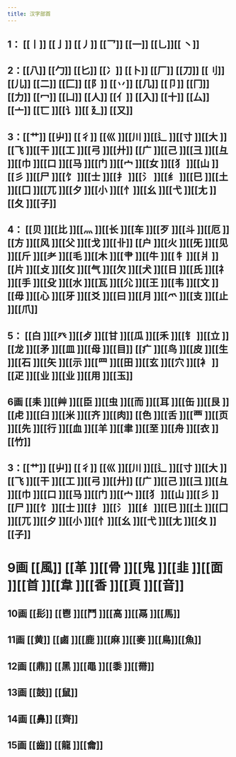 ```yaml
---
title: 汉字部首
---
```


## 1： [[丨]] [[亅]] [[丿]] [[乛]] [[一]]  [[乚]][[ 丶]]
## 2：[[八]] [[勹]] [[匕]] [[冫]] [[卜]] [[厂]] [[刀]] [[刂]] [[儿]] [[二]] [[匚]] [[阝]] [[丷]] [[几]] [[卩]] [[冂]] [[力]] [[冖]] [[凵]] [[人]] [[亻]] [[入]] [[十]] [[厶]] [[亠]] [[匸 ]][[讠]][[ 廴]] [[又]]
## 3：[[艹]] [[屮]] [[彳]] [[巛 ]][[川 ]][[辶 ]][[寸 ]][[大 ]][[飞 ]][[干 ]][[工 ]][[弓 ]][[廾]] [[广 ]][[己 ]][[彐 ]][[彑 ]][[巾 ]][[口 ]][[马 ]][[门 ]][[宀 ]][[女 ]][[犭 ]][[山 ]][[彡 ]][[尸 ]][[饣 ]][[士 ]][[扌 ]][[氵 ]][[纟 ]][[巳 ]][[土 ]][[囗 ]][[兀 ]][[夕 ]][[小 ]][[忄]][[幺 ]][[弋 ]][[尢 ]][[夂 ]][[子]]
## 4： [[贝 ]][[比 ]][[灬 ]][[长 ]][[车 ]][[歹 ]][[斗 ]][[厄 ]][[方 ]][[风 ]][[父 ]][[戈 ]][[卝]] [[户 ]][[火 ]][[旡 ]][[见 ]][[斤 ]][[耂 ]][[毛 ]][[木 ]][[肀 ]][[牛 ]][[牜 ]][[爿 ]][[片 ]][[攴 ]][[攵 ]][[气 ]][[欠 ]][[犬 ]][[日 ]][[氏 ]][[礻 ]][[手 ]][[殳 ]][[水 ]][[瓦 ]][[尣 ]][[王 ]][[韦 ]][[文 ]][[毋 ]][[心 ]][[牙 ]][[爻 ]][[曰 ]][[月 ]][[爫 ]][[支 ]][[止 ]][[爪]]
## 5： [[白 ]][[癶 ]][[歺 ]][[甘 ]][[瓜 ]][[禾 ]][[钅 ]][[立 ]][[龙 ]][[矛 ]][[皿 ]][[母 ]][[目]] [[疒 ]][[鸟 ]][[皮 ]][[生 ]][[石 ]][[矢 ]][[示 ]][[罒 ]][[田 ]][[玄 ]][[穴 ]][[衤 ]][[疋 ]][[业 ]][[业 ]][[用 ]][[玉]]
## 6画 [[耒 ]][[艸 ]][[臣 ]][[虫 ]][[而 ]][[耳 ]][[缶 ]][[艮 ]][[虍 ]][[臼 ]][[米 ]][[齐 ]][[肉]] [[色 ]][[舌 ]][[覀 ]][[页 ]][[先 ]][[行 ]][[血 ]][[羊 ]][[聿 ]][[至 ]][[舟 ]][[衣 ]][[竹]]
## 3：[[艹]] [[屮]] [[彳]] [[巛 ]][[川 ]][[辶 ]][[寸 ]][[大 ]][[飞 ]][[干 ]][[工 ]][[弓 ]][[廾]] [[广 ]][[己 ]][[彐 ]][[彑 ]][[巾 ]][[口 ]][[马 ]][[门 ]][[宀 ]][[犭 ]][[山 ]][[彡 ]][[尸 ]][[饣 ]][[士 ]][[扌 ]][[氵 ]][[纟 ]][[巳 ]][[土 ]][[囗 ]][[兀 ]][[夕 ]][[小 ]][[忄]][[幺 ]][[弋 ]][[尢 ]][[夂 ]][[子]]
# 9画 [[風]] [[革 ]][[骨 ]][[鬼 ]][[韭 ]][[面 ]][[首 ]][[韋 ]][[香 ]][[頁 ]][[音]]
## 10画 [[髟]] [[鬯 ]][[鬥 ]][[高 ]][[鬲 ]][[馬]]
## 11画 [[黄]] [[鹵 ]][[鹿 ]][[麻 ]][[麥 ]][[鳥]][[魚]]
## 12画 [[鼎]] [[黑 ]][[黽 ]][[黍 ]][[黹]]
## 13画 [[鼓]] [[鼠]]
## 14画 [[鼻]] [[齊]]
## 15画 [[齒]] [[龍 ]][[龠]]
